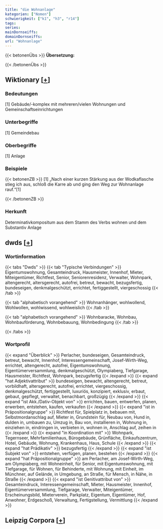 ```yaml
---
title: "die Wohnanlage"
kategorien: ["Nomen"]
schwierigkeit: ["k1", "h3", "r14"]
tags:
series:
mainDornseiffs:
domainDornseiffs:
url: "Wohnanlage"
---
```


{{< betonenÜbs >}}
**Übersetzung:**  
  
{{< /betonenÜbs >}}

## Wiktionary [[+](https://de.wiktionary.org/wiki/Wohnanlage)]

### Bedeutungen
[1] Gebäude/-komplex mit mehreren/vielen Wohnungen und Gemeinschaftseinrichtungen  

### Unterbegriffe
[1] Gemeindebau  

### Oberbegriffe
[1] Anlage  

### Beispiele
{{< betonenZB >}}
[1] „Nach einer kurzen Stärkung aus der Wodkaflasche stieg ich aus, schloß die Karre ab und ging den Weg zur Wohnanlage rauf.“[1]  

{{< /betonenZB >}}
### Herkunft
Determinativkompositum aus dem Stamm des Verbs wohnen und dem Substantiv Anlage  



## dwds [[+](https://www.dwds.de/wb/Wohnanlage)]

### Wortinformation
{{< tabs "Dwds" >}}
{{< tab "Typische Verbindungen" >}}
Eigentumswohnung, Gesamteindruck, Hausmeister, Innenhof, Mieter, Miteigentümer, Richtfest, Senior, Seniorenresidenz, Verwalter, Wohnpark, altengerecht, altersgerecht, autofrei, betreut, bewacht, bezugsfertig, bundeseigen, denkmalgeschützt, errichtet, fertiggestellt, viergeschossig
{{< /tab >}}

{{< tab "alphabetisch vorangehend" >}}
Wohnanhänger, wohlwollend, Wohlwollen, wohlwissend, wohlweislich
{{< /tab >}}

{{< tab "alphabetisch vorangehend" >}}
Wohnbaracke, Wohnbau, Wohnbauförderung, Wohnbebauung, Wohnbedingung
{{< /tab >}}

{{< /tabs >}}

### Wortprofil
{{< expand "Überblick" >}} Perlacher, bundeseigen, Gesamteindruck, betreut, bewacht, Innenhof, Interessengemeinschaft, Josef-Wirth-Weg, errichtet, altengerecht, autofrei, Eigentumswohnung, Eigentümerversammlung, denkmalgeschützt, Olympiaberg, Tiefgarage, Hausmeister, Richtfest, Wohnpark, bezugsfertig {{< /expand >}}
{{< expand "hat Adjektivattribut" >}} bundeseigen, bewacht, altengerecht, betreut, vorbildhaft, altersgerecht, autofrei, errichtet, viergeschossig, denkmalgeschützt, fertiggestellt, luxuriös, konzipiert, exklusiv, erbaut, gebaut, gepflegt, verwaltet, benachbart, großzügig {{< /expand >}}
{{< expand "ist Akk./Dativ-Objekt von" >}} errichten, bauen, entwerfen, planen, erwerben, entstehen, kaufen, verkaufen {{< /expand >}}
{{< expand "ist in Präpositionalgruppe" >}} Richtfest für, Spielplatz in, bebauen mit, Selbstmordanschlag auf, Mieter in, Grundstein für, Neubau von, Hund in, dulden in, umbauen zu, Umzug in, Bau von, installieren in, Wohnung in, einziehen in, eindringen in, verbieten in, wohnen in, Anschlag auf, zeihen in {{< /expand >}}
{{< expand "in Koordination mit" >}} Wohnpark, Tegernseer, Mehrfamilienhaus, Bürogebäude, Grünfläche, Einkaufszentrum, Hotel, Gebäude, Wohnung, Krankenhaus, Haus, Schule {{< /expand >}}
{{< expand "hat Prädikativ" >}} bezugsfertig {{< /expand >}}
{{< expand "ist Subjekt von" >}} entstehen, verfügen, planen, bestehen {{< /expand >}}
{{< expand "hat Präpositionalgruppe" >}} am Perlacher, am Josef-Wirth-Weg, am Olympiaberg, mit Wohneinheit, für Senior, mit Eigentumswohnung, mit Tiefgarage, für Wohnen, für Behinderte, mit Wohnung, mit Einheit, im Münchner, auf Gelände, in Umgebung, an Straße, für Mensch, in Nähe, in Straße {{< /expand >}}
{{< expand "ist Genitivattribut von" >}} Gesamteindruck, Interessengemeinschaft, Mieter, Hausmeister, Innenhof, Eigentümerversammlung, Tiefgarage, Verwalter, Miteigentümer, Erscheinungsbild, Mieterverein, Parkplatz, Eigentum, Eigentümer, Hof, Anwohner, Erdgeschoß, Verwaltung, Fertigstellung, Vermittlung {{< /expand >}}

## Leipzig Corpora [[+](https://corpora.uni-leipzig.de/en/res?word=Wohnanlage&corpusId=deu_newscrawl-public_2018)]

